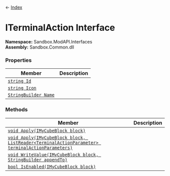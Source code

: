 ← [Index](index.md)
# ITerminalAction Interface
**Namespace:** Sandbox.ModAPI.Interfaces  
**Assembly:** Sandbox.Common.dll  
### Properties
|Member|Description|
|---|---|
|[`string Id`](Sandbox.ModAPI.Interfaces.Id)||
|[`string Icon`](Sandbox.ModAPI.Interfaces.Icon)||
|[`StringBuilder Name`](Sandbox.ModAPI.Interfaces.Name)||
### Methods
|Member|Description|
|---|---|
|[`void Apply(IMyCubeBlock block)`](Sandbox.ModAPI.Interfaces.Apply)||
|[`void Apply(IMyCubeBlock block, ListReader<TerminalActionParameter> terminalActionParameters)`](Sandbox.ModAPI.Interfaces.Apply)||
|[`void WriteValue(IMyCubeBlock block, StringBuilder appendTo)`](Sandbox.ModAPI.Interfaces.WriteValue)||
|[`bool IsEnabled(IMyCubeBlock block)`](Sandbox.ModAPI.Interfaces.IsEnabled)||

